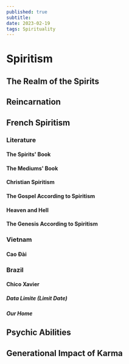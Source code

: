 ```yaml
---
published: true
subtitle: 
date: 2023-02-19
tags: Spirituality
---
```


# Spiritism

## The Realm of the Spirits 

## Reincarnation

## French Spiritism

### Literature

#### The Spirits' Book

#### The Mediums' Book

#### Christian Spiritism

#### The Gospel According to Spiritism

#### Heaven and Hell

#### The Genesis According to Spiritism

### Vietnam

#### Cao Đài

### Brazil

#### Chico Xavier

##### Data Limite (Limit Date)

##### Our Home

## Psychic Abilities

## Generational Impact of Karma